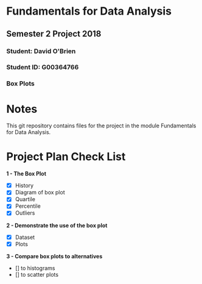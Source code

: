 # Fundamentals for Data Analysis

## Semester 2 Project 2018

### Student:    David O'Brien
### Student ID: G00364766

### Box Plots


# Notes

This git repository contains files for the project in the module Fundamentals for Data Analysis.




# Project Plan Check List

**1 - The Box Plot**
- [x] History
- [x] Diagram of box plot
- [x] Quartile
- [x] Percentile
- [x] Outliers

**2 - Demonstrate the use of the box plot**
- [x] Dataset
- [x] Plots

**3 - Compare box plots to alternatives**
- [] to histograms
- [] to scatter plots



